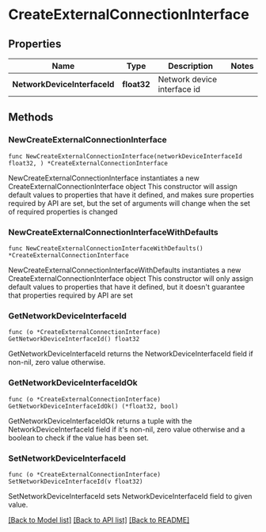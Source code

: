 # CreateExternalConnectionInterface

## Properties

Name | Type | Description | Notes
------------ | ------------- | ------------- | -------------
**NetworkDeviceInterfaceId** | **float32** | Network device interface id | 

## Methods

### NewCreateExternalConnectionInterface

`func NewCreateExternalConnectionInterface(networkDeviceInterfaceId float32, ) *CreateExternalConnectionInterface`

NewCreateExternalConnectionInterface instantiates a new CreateExternalConnectionInterface object
This constructor will assign default values to properties that have it defined,
and makes sure properties required by API are set, but the set of arguments
will change when the set of required properties is changed

### NewCreateExternalConnectionInterfaceWithDefaults

`func NewCreateExternalConnectionInterfaceWithDefaults() *CreateExternalConnectionInterface`

NewCreateExternalConnectionInterfaceWithDefaults instantiates a new CreateExternalConnectionInterface object
This constructor will only assign default values to properties that have it defined,
but it doesn't guarantee that properties required by API are set

### GetNetworkDeviceInterfaceId

`func (o *CreateExternalConnectionInterface) GetNetworkDeviceInterfaceId() float32`

GetNetworkDeviceInterfaceId returns the NetworkDeviceInterfaceId field if non-nil, zero value otherwise.

### GetNetworkDeviceInterfaceIdOk

`func (o *CreateExternalConnectionInterface) GetNetworkDeviceInterfaceIdOk() (*float32, bool)`

GetNetworkDeviceInterfaceIdOk returns a tuple with the NetworkDeviceInterfaceId field if it's non-nil, zero value otherwise
and a boolean to check if the value has been set.

### SetNetworkDeviceInterfaceId

`func (o *CreateExternalConnectionInterface) SetNetworkDeviceInterfaceId(v float32)`

SetNetworkDeviceInterfaceId sets NetworkDeviceInterfaceId field to given value.



[[Back to Model list]](../README.md#documentation-for-models) [[Back to API list]](../README.md#documentation-for-api-endpoints) [[Back to README]](../README.md)



